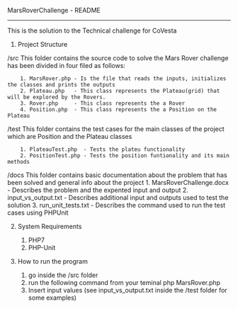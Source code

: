 MarsRoverChallenge - README
****************************

This is the solution to the Technical challenge for CoVesta

1) Project Structure

/src
	This folder contains the source code to solve the Mars Rover challenge has been divided in four filed as follows:

		1. MarsRover.php - Is the file that reads the inputs, initializes the classes and prints the outputs
		2. Plateau.php   - This class represents the Plateau(grid) that will be explored by the Rovers.
		3. Rover.php     - This class represents the a Rover
		4. Position.php  - This class represents the a Position on the Plateau

/test
	This folder contains the test cases for the main classes of the project which are Position and the Plateau classes

		1. PlateauTest.php  - Tests the plateu functionality
		2. PositionTest.php	- Tests the position funtionality and its main methods


/docs
	This folder contains basic documentation about the problem that has been solved and general info about the project
		1. MarsRoverChallenge.docx - Describes the problem and the expented input and output
		2. input_vs_output.txt     - Describes additional input and outputs used to test the solution
		3. run_unit_tests.txt      - Describes the command used to run the test cases using PHPUnit


2) System Requirements
	1. PHP7
	2. PHP-Unit

3) How to run the program
	1. go inside the /src folder
	2. run the following command from your teminal php MarsRover.php
	3. Insert input values (see input_vs_output.txt inside the /test folder for some examples) 




